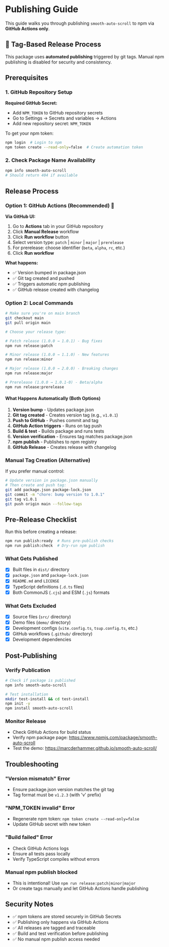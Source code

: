 # Publishing Guide

This guide walks you through publishing `smooth-auto-scroll` to npm via **GitHub Actions only**.

## 🚀 Tag-Based Release Process

This package uses **automated publishing** triggered by git tags. Manual npm publishing is disabled for security and consistency.

## Prerequisites

### 1. GitHub Repository Setup
**Required GitHub Secret:**
- Add `NPM_TOKEN` to GitHub repository secrets
- Go to Settings → Secrets and variables → Actions
- Add new repository secret: `NPM_TOKEN`

To get your npm token:
```bash
npm login  # Login to npm
npm token create --read-only=false  # Create automation token
```

### 2. Check Package Name Availability
```bash
npm info smooth-auto-scroll
# Should return 404 if available
```

## Release Process

### Option 1: GitHub Actions (Recommended) 🚀

**Via GitHub UI:**
1. Go to **Actions** tab in your GitHub repository
2. Click **Manual Release** workflow
3. Click **Run workflow** button
4. Select version type: `patch` | `minor` | `major` | `prerelease`
5. For prerelease: choose identifier (`beta`, `alpha`, `rc`, etc.)
6. Click **Run workflow**

**What happens:**
- ✅ Version bumped in package.json
- ✅ Git tag created and pushed
- ✅ Triggers automatic npm publishing
- ✅ GitHub release created with changelog

### Option 2: Local Commands

```bash
# Make sure you're on main branch
git checkout main
git pull origin main

# Choose your release type:

# Patch release (1.0.0 → 1.0.1) - Bug fixes
npm run release:patch

# Minor release (1.0.0 → 1.1.0) - New features  
npm run release:minor

# Major release (1.0.0 → 2.0.0) - Breaking changes
npm run release:major

# Prerelease (1.0.0 → 1.0.1-0) - Beta/alpha
npm run release:prerelease
```

#### What Happens Automatically (Both Options)
1. **Version bump** - Updates package.json
2. **Git tag created** - Creates version tag (e.g., `v1.0.1`)
3. **Push to GitHub** - Pushes commit and tag
4. **GitHub Action triggers** - Runs on tag push
5. **Build & test** - Builds package and runs tests
6. **Version verification** - Ensures tag matches package.json
7. **npm publish** - Publishes to npm registry
8. **GitHub Release** - Creates release with changelog

### Manual Tag Creation (Alternative)
If you prefer manual control:

```bash
# Update version in package.json manually
# Then create and push tag:
git add package.json package-lock.json
git commit -m "chore: bump version to 1.0.1"
git tag v1.0.1
git push origin main --follow-tags
```

## Pre-Release Checklist

Run this before creating a release:
```bash
npm run publish:ready  # Runs pre-publish checks
npm run publish:check  # Dry-run npm publish
```

### What Gets Published
- [x] Built files in `dist/` directory
- [x] `package.json` and `package-lock.json`
- [x] `README.md` and `LICENSE`
- [x] TypeScript definitions (`.d.ts` files)
- [x] Both CommonJS (`.cjs`) and ESM (`.js`) formats

### What Gets Excluded
- [x] Source files (`src/` directory)
- [x] Demo files (`demo/` directory)  
- [x] Development configs (`vite.config.ts`, `tsup.config.ts`, etc.)
- [x] GitHub workflows (`.github/` directory)
- [x] Development dependencies

## Post-Publishing

### Verify Publication
```bash
# Check if package is published
npm info smooth-auto-scroll

# Test installation
mkdir test-install && cd test-install
npm init -y
npm install smooth-auto-scroll
```

### Monitor Release
- Check GitHub Actions for build status
- Verify npm package page: https://www.npmjs.com/package/smooth-auto-scroll
- Test the demo: https://marcderhammer.github.io/smooth-auto-scroll/

## Troubleshooting

### "Version mismatch" Error
- Ensure package.json version matches the git tag
- Tag format must be `v1.2.3` (with 'v' prefix)

### "NPM_TOKEN invalid" Error  
- Regenerate npm token: `npm token create --read-only=false`
- Update GitHub secret with new token

### "Build failed" Error
- Check GitHub Actions logs
- Ensure all tests pass locally
- Verify TypeScript compiles without errors

### Manual npm publish blocked
- This is intentional! Use `npm run release:patch|minor|major`
- Or create tags manually and let GitHub Actions handle publishing

## Security Notes

- ✅ npm tokens are stored securely in GitHub Secrets
- ✅ Publishing only happens via GitHub Actions
- ✅ All releases are tagged and traceable
- ✅ Build and test verification before publishing
- ✅ No manual npm publish access needed